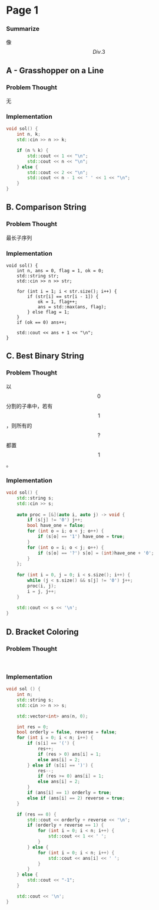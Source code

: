 # Page 1

### Summarize <a href="#name" id="name"></a>

像 $$Div. 3$$

## A - Grasshopper on a Line <a href="#name-1" id="name-1"></a>

### Problem Thought <a href="#problem-thought-1" id="problem-thought-1"></a>

​无

### Implementation <a href="#implementation-1" id="implementation-1"></a>

```cpp
void sol() {
    int n, k;
    std::cin >> n >> k;

    if (n % k) {
        std::cout << 1 << "\n";
        std::cout << n << "\n";
    } else {
        std::cout << 2 << "\n";
        std::cout << n - 1 << ' ' << 1 << "\n";
    }
}
```

## B. Comparison String <a href="#name-2" id="name-2"></a>

### Problem Thought <a href="#problem-thought-2" id="problem-thought-2"></a>

​最长子序列

### Implementation <a href="#implementation-2" id="implementation-2"></a>

```
void sol() {
    int n, ans = 0, flag = 1, ok = 0;
    std::string str;
    std::cin >> n >> str;
 
    for (int i = 1; i < str.size(); i++) {
        if (str[i] == str[i - 1]) {
            ok = 1, flag++;
            ans = std::max(ans, flag);
        } else flag = 1;
    }
    if (ok == 0) ans++;
    
    std::cout << ans + 1 << "\n";
}
```

## C. Best Binary String <a href="#name-3" id="name-3"></a>

### Problem Thought <a href="#problem-thought-3" id="problem-thought-3"></a>

​以 $$0$$ 分割的子串中，若有 $$1$$，则所有的 $$?$$ 都置 $$1$$。

### Implementation <a href="#implementation-3" id="implementation-3"></a>

```cpp
void sol() {
    std::string s;
    std::cin >> s;
 
    auto proc = [&](auto i, auto j) -> void {
        if (s[j] != '0') j++;
        bool have_one = false;
        for (int o = i; o < j; o++) {
            if (s[o] == '1') have_one = true;
        }
        for (int o = i; o < j; o++) {
            if (s[o] == '?') s[o] = (int)have_one + '0';
        }
    };
 
    for (int i = 0, j = 0; i < s.size(); i++) {
        while (j < s.size() && s[j] != '0') j++;
        proc(i, j);
        i = j, j++;
    }
 
    std::cout << s << '\n';
}
```

## D. Bracket Coloring <a href="#name-4" id="name-4"></a>

### Problem Thought <a href="#problem-thought-4" id="problem-thought-4"></a>

​

### Implementation <a href="#implementation-4" id="implementation-4"></a>

```cpp
void sol () {
    int n;
    std::string s;
    std::cin >> n >> s;

    std::vector<int> ans(n, 0);

    int res = 0;
    bool orderly = false, reverse = false;
    for (int i = 0; i < n; i++) {
        if (s[i] == '(') {
            res++;
            if (res > 0) ans[i] = 1;
            else ans[i] = 2;
        } else if (s[i] == ')') {
            res--;
            if (res >= 0) ans[i] = 1;
            else ans[i] = 2;
        }
        if (ans[i] == 1) orderly = true;
        else if (ans[i] == 2) reverse = true;
    }

    if (res == 0) {
        std::cout << orderly + reverse << '\n';
        if (orderly + reverse == 1) {
            for (int i = 0; i < n; i++) {
                std::cout << 1 << ' ';
            }
        } else {
            for (int i = 0; i < n; i++) {
                std::cout << ans[i] << ' ';
            }
        }
    } else {
        std::cout << "-1";
    }

    std::cout << '\n';
}
```

